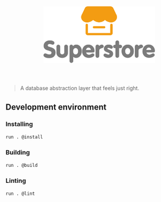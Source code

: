 <h1 align="center">
	<img src="branding/superstore-logo.svg" width="300" alt="Superstore — A database abstraction layer that feels just right">
	<br>
	<br>
</h1>

> A database abstraction layer that feels just right.

## Development environment

### Installing

```bash
run . @install
```

### Building

```bash
run . @build
```

### Linting

```bash
run . @lint
```
